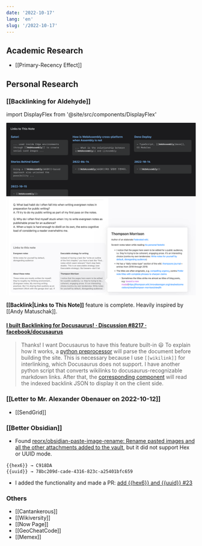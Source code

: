 ```yaml
---
date: '2022-10-17'
lang: 'en'
slug: '/2022-10-17'
---
```


## Academic Research

- [[Primary-Recency Effect]]

## Personal Research

### [[Backlinking for Aldehyde]]

import DisplayFlex from '@site/src/components/DisplayFlex'

<DisplayFlex>

![My version](../assets/5FB7C1.png)
![Andy Matuschak's version](../assets/F1CABB.png)

</DisplayFlex>

**[[Backlink|Links to This Note]]** feature is complete.
Heavily inspired by [[Andy Matuschak]].

#### [I built Backlinking for Docusaurus! · Discussion #8217 · facebook/docusaurus](https://github.com/facebook/docusaurus/discussions/8217?notification_referrer_id=NT_kwDOAeMNUrM0NjE4NjQ3NjczOjMxNjU3Mjk4)

> Thanks! I want Docusaurus to have this feature built-in 😃
> To explain how it works, a [python preprocessor](https://github.com/anaclumos/extracranial/blob/main/tools/process-backlinks.py) will parse the document before building the site. This is necessary because I use `[[wikilink]]` for interlinking, which Docusaurus does not support. I have another python script that converts wikilinks to docusaurus-recognizable markdown links. After that, the [corresponding component](https://github.com/anaclumos/extracranial/blob/main/src/components/BacklinkTable/index.tsx) will read the indexed backlink JSON to display it on the client side.

### [[Letter to Mr. Alexander Obenauer on 2022-10-12]]

- [[SendGrid]]

### [[Better Obsidian]]

- Found [reorx/obsidian-paste-image-rename: Rename pasted images and all the other attachments added to the vault](https://github.com/reorx/obsidian-paste-image-rename), but it did not support Hex or UUID mode.

```
{{hex6}} → C918DA
{{uuid}} → 78bc209d-cade-4316-823c-a25401bfc659
```

- I added the functionality and made a PR: [add {{hex6}} and {{uuid}} #23](https://github.com/reorx/obsidian-paste-image-rename/pull/23)

### Others

- [[Cantankerous]]
- [[Wikiversity]]
- [[Now Page]]
- [[GeoCheatCode]]
- [[Memex]]
